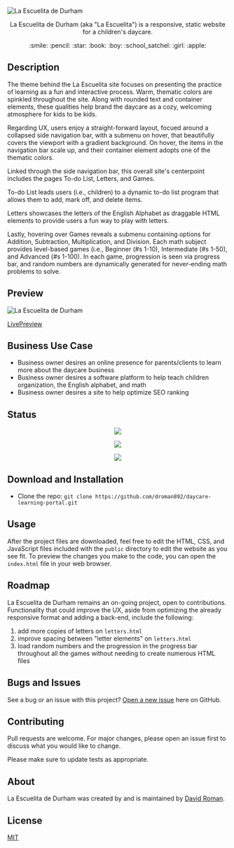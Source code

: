 ![La Escuelita de Durham](https://user-images.githubusercontent.com/25372739/126729460-97cd3658-41ff-4ee2-a543-6a79d426a374.JPG)

<p align="center"> La Escuelita de Durham (aka "La Escuelita") is a responsive, static website for a children's daycare. </p>

<p align="center"> :smile: :pencil: :star: :book: :boy: :school_satchel: :girl: :apple: </p>

## Description

The theme behind the La Escuelita site focuses on presenting the practice of learning as a fun and interactive process.  Warm, thematic colors are spinkled throughout the site.  Along with rounded text and container elements, these qualities help brand the daycare as a cozy, welcoming atmosphere for kids to be kids.

Regarding UX, users enjoy a straight-forward layout, focued around a collapsed side navigation bar, with a submenu on hover, that beautifully covers the viewport with a gradient background.  On hover, the items in the navigation bar scale up, and their container element adopts one of the thematic colors.   

Linked through the side navigation bar, this overall site's centerpoint includes the pages To-do List, Letters, and Games.  

To-do List leads users (i.e., children) to a dynamic to-do list program that allows them to add, mark off, and delete items.  

Letters showcases the letters of the English Alphabet as draggable HTML elements to provide users a fun way to play with letters.  

Lastly, hovering over Games reveals a submenu containing options for Addition, Subtraction, Multiplication, and Division.  Each math subject provides level-based games (i.e., Beginner (#s 1-10), Intermediate (#s 1-50), and Advanced (#s 1-100).  In each game, progression is seen via progress bar, and random numbers are dynamically generated for never-ending math problems to solve.

## Preview

![La Escuelita de Durham](https://user-images.githubusercontent.com/25372739/126877729-ee241372-507a-4f79-b2b8-4bae7a4a1259.gif)

[LivePreview](https://david-roman.tech/daycare-learning-portal/)

## Business Use Case

- Business owner desires an online presence for parents/clients to learn more about the daycare business
- Business owner desires a software platform to help teach children organization, the English alphabet, and math
- Business owner desires a site to help optimize SEO ranking

## Status

<p align="center"> <img src="https://img.shields.io/tokei/lines/github/droman892/daycare-learning-portal" /> </p>

<p align="center"> <img src="https://img.shields.io/github/languages/count/droman892/daycare-learning-portal" /> </p>

<p align="center"> <img src="https://img.shields.io/github/repo-size/droman892/daycare-learning-portal" /> </p>

## Download and Installation

- Clone the repo: `git clone https://github.com/droman892/daycare-learning-portal.git`

## Usage

After the project files are downloaded, feel free to edit the HTML, CSS, and JavaScript files included with the `public` directory to 
edit the website as you see fit. To preview the changes you make to the code, you can open 
the `index.html` file in your web browser.

## Roadmap

La Escuelita de Durham remains an on-going project, open to contributions.  Functionality that could improve the UX, aside from optimizing the already responsive format and adding a back-end, include the following:

1) add more copies of letters on `letters.html`
2) improve spacing between "letter elements" on `letters.html`
3) load random numbers and the progression in the progress bar throughout all the games without needing to create numerous HTML files

## Bugs and Issues

See a bug or an issue with this project? [Open a new issue](https://github.com/droman892/daycare-learning-portal/issues) here on GitHub.

## Contributing
Pull requests are welcome. For major changes, please open an issue first to discuss what you would like to change.

Please make sure to update tests as appropriate.

## About

La Escuelita de Durham was created by and is maintained by [David Roman](https://www.linkedin.com/in/david-roman-front-end-web-developer/).

## License
[MIT](https://choosealicense.com/licenses/mit/)